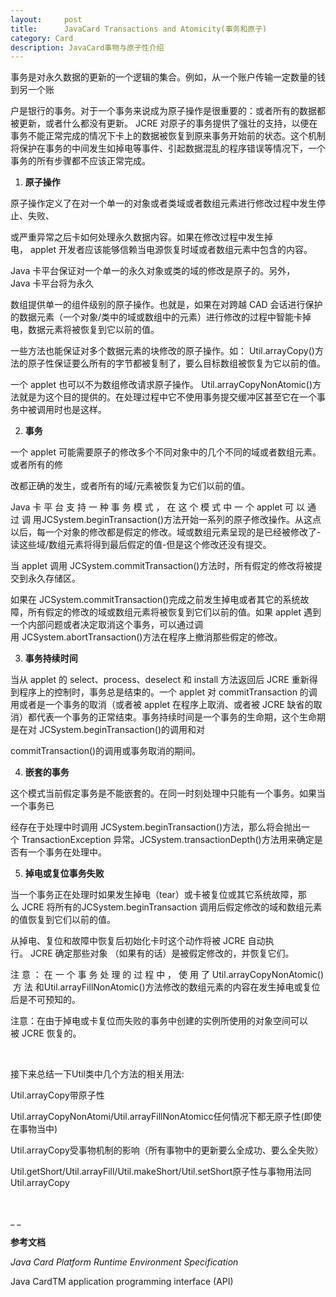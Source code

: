 ```yaml
---
layout:     post
title:      JavaCard Transactions and Atomicity(事务和原子)
category: Card
description: JavaCard事物与原子性介绍
---
```

事务是对永久数据的更新的一个逻辑的集合。例如，从一个账户传输一定数量的钱到另一个账

户是银行的事务。对于一个事务来说成为原子操作是很重要的：或者所有的数据都被更新，或者什么都没有更新。 JCRE 对原子的事务提供了强壮的支持，以便在事务不能正常完成的情况下卡上的数据被恢复到原来事务开始前的状态。这个机制将保护在事务的中间发生如掉电等事件、引起数据混乱的程序错误等情况下，一个事务的所有步骤都不应该正常完成。

  1. **原子操作**

原子操作定义了在对一个单一的对象或者类域或者数组元素进行修改过程中发生停止、失败、

或严重异常之后卡如何处理永久数据内容。如果在修改过程中发生掉电， applet 开发者应该能够信赖当电源恢复时域或者数组元素中包含的内容。

Java 卡平台保证对一个单一的永久对象或类的域的修改是原子的。另外，Java 卡平台将为永久

数组提供单一的组件级别的原子操作。也就是，如果在对跨越 CAD 会话进行保护的数据元素（一个对象/类中的域或数组中的元素）进行修改的过程中智能卡掉电，数据元素将被恢复到它以前的值。

一些方法也能保证对多个数据元素的块修改的原子操作。如： Util.arrayCopy()方法的原子性保证要么所有的字节都被复制了，要么目标数组被恢复为它以前的值。

一个 applet 也可以不为数组修改请求原子操作。 Util.arrayCopyNonAtomic()方法就是为这个目的提供的。在处理过程中它不使用事务提交缓冲区甚至它在一个事务中被调用时也是这样。

<ol start="2">
  <li>
    <strong>事务</strong>
  </li>
</ol>

一个 applet 可能需要原子的修改多个不同对象中的几个不同的域或者数组元素。或者所有的修

改都正确的发生，或者所有的域/元素被恢复为它们以前的值。

Java 卡 平 台 支 持 一 种 事 务 模 式 ， 在 这 个 模 式 中 一 个 applet 可 以 通 过 调 用JCSystem.beginTransaction()方法开始一系列的原子修改操作。从这点以后，每一个对象的修改都是假定的修改。域或数组元素呈现的是已经被修改了-读这些域/数组元素将得到最后假定的值-但是这个修改还没有提交。

当 applet 调用 JCSystem.commitTransaction()方法时，所有假定的修改将被提交到永久存储区。

如果在 JCSystem.commitTransaction()完成之前发生掉电或者其它的系统故障，所有假定的修改的域或数组元素将被恢复到它们以前的值。如果 applet 遇到一个内部问题或者决定取消这个事务，可以通过调用 JCSystem.abortTransaction()方法在程序上撤消那些假定的修改。

<ol start="3">
  <li>
    <strong>事务持续时间</strong>
  </li>
</ol>

当从 applet 的 select、process、deselect 和 install 方法返回后 JCRE 重新得到程序上的控制时，事务总是结束的。一个 applet 对 commitTransaction 的调用或者是一个事务的取消（或者被 applet 在程序上取消、或者被 JCRE 缺省的取消）都代表一个事务的正常结束。事务持续时间是一个事务的生命期，这个生命期是在对 JCSystem.beginTransaction()的调用和对

commitTransaction()的调用或事务取消的期间。

<ol start="4">
  <li>
    <strong>嵌套的事务</strong>
  </li>
</ol>

这个模式当前假定事务是不能嵌套的。在同一时刻处理中只能有一个事务。如果当一个事务已

经存在于处理中时调用 JCSystem.beginTransaction()方法，那么将会抛出一个 TransactionException 异常。JCSystem.transactionDepth()方法用来确定是否有一个事务在处理中。

<ol start="5">
  <li>
    <strong>掉电或复位事务失败</strong>
  </li>
</ol>

当一个事务正在处理时如果发生掉电（tear）或卡被复位或其它系统故障，那么 JCRE 将所有的JCSystem.beginTransaction 调用后假定修改的域和数组元素的值恢复到它们以前的值。

从掉电、复位和故障中恢复后初始化卡时这个动作将被 JCRE 自动执行。 JCRE 确定那些对象 （如果有的话）是被假定修改的，并恢复它们。

注 意 ： 在 一 个 事 务 处 理 的 过 程 中 ， 使 用 了 Util.arrayCopyNonAtomic() 方 法 和Util.arrayFillNonAtomic()方法修改的数组元素的内容在发生掉电或复位后是不可预知的。

注意：在由于掉电或卡复位而失败的事务中创建的实例所使用的对象空间可以被 JCRE 恢复的。

&nbsp;

接下来总结一下Util类中几个方法的相关用法:

Util.arrayCopy带原子性

Util.arrayCopyNonAtomi/Util.arrayFillNonAtomicc任何情况下都无原子性(即使在事物当中)

Util.arrayCopy受事物机制的影响（所有事物中的更新要么全成功、要么全失败）

Util.getShort/Util.arrayFill/Util.makeShort/Util.setShort原子性与事物用法同Util.arrayCopy

&nbsp;

_ _

**参考文档**

_Java Card Platform Runtime Environment Specification_

Java CardTM application programming interface (API)

